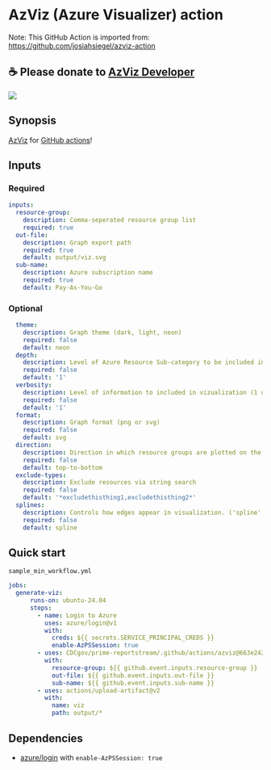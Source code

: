 # AzViz (Azure Visualizer) action
Note: This GitHub Action is imported from: https://github.com/josiahsiegel/azviz-action

## ☕ Please donate to [AzViz Developer](https://github.com/PrateekKumarSingh/AzViz#readme)

![](https://github.com/PrateekKumarSingh/AzViz/blob/master/img/themeneon.jpg)

## Synopsis

[AzViz](https://github.com/PrateekKumarSingh/AzViz) for [GitHub actions](https://github.com/marketplace?type=actions)!

## Inputs

### Required

```yml
inputs:
  resource-group:
    description: Comma-seperated resource group list
    required: true
  out-file:
    description: Graph export path
    required: true
    default: output/viz.svg
  sub-name:
    description: Azure subscription name
    required: true
    default: Pay-As-You-Go
```

### Optional

```yml
  theme:
    description: Graph theme (dark, light, neon)
    required: false
    default: neon
  depth:
    description: Level of Azure Resource Sub-category to be included in vizualization (1 or 2)
    required: false
    default: '1'
  verbosity:
    description: Level of information to included in vizualization (1 or 2)
    required: false
    default: '1'
  format:
    description: Graph format (png or svg)
    required: false
    default: svg
  direction:
    description: Direction in which resource groups are plotted on the visualization (left-to-right or top-to-bottom)
    required: false
    default: top-to-bottom
  exclude-types:
    description: Exclude resources via string search
    required: false
    default: '*excludethisthing1,excludethisthing2*'
  splines:
    description: Controls how edges appear in visualization. ('spline', 'polyline', 'curved', 'ortho', 'line')
    required: false
    default: spline
```

## Quick start

`sample_min_workflow.yml`
```yml
jobs:
  generate-viz:
      runs-on: ubuntu-24.04
      steps:
        - name: Login to Azure
          uses: azure/login@v1
          with:
            creds: ${{ secrets.SERVICE_PRINCIPAL_CREDS }}
            enable-AzPSSession: true
        - uses: CDCgov/prime-reportstream/.github/actions/azviz@663e24299a6336f1ff8dbddadfac1ba5d462f731aaa
          with:
            resource-group: ${{ github.event.inputs.resource-group }}
            out-file: ${{ github.event.inputs.out-file }}
            sub-name: ${{ github.event.inputs.sub-name }}
        - uses: actions/upload-artifact@v2
          with:
            name: viz
            path: output/*
```

## Dependencies

 * [azure/login](https://github.com/marketplace/actions/azure-login) with `enable-AzPSSession: true`
